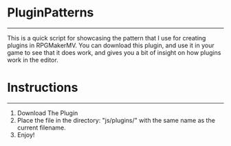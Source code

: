 # PluginPatterns
---
This is a quick script for showcasing the pattern that I use for creating plugins in RPGMakerMV.
You can download this plugin, and use it in your game to see that it does work, and gives you a bit of insight
on how plugins work in the editor.

# Instructions
---
<ol>
  <li> Download The Plugin </li>
  <li> Place the file in the directory: "js/plugins/" with the same name as the current filename.</li>
  <li> Enjoy! </li>
</ol>